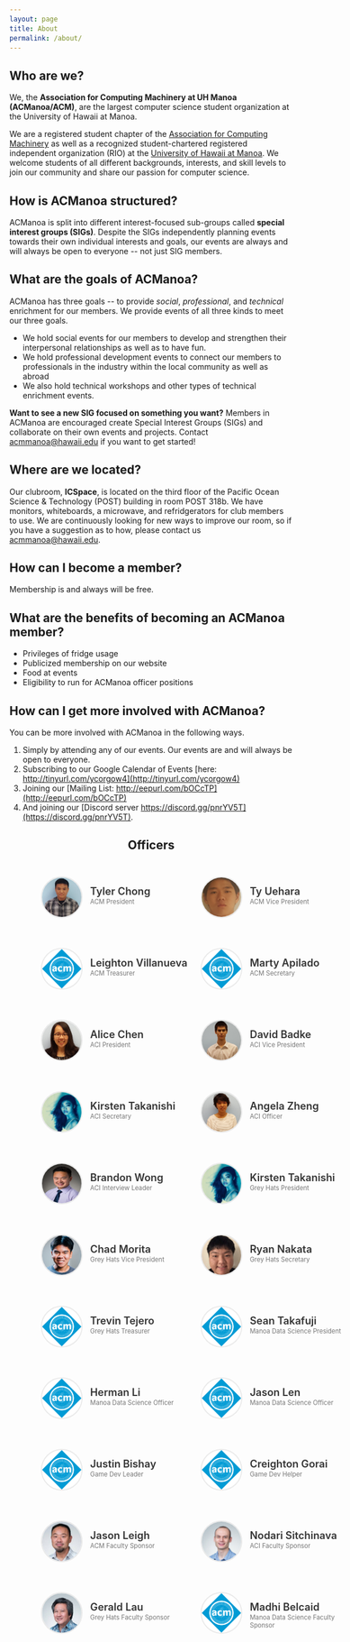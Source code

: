 ```yaml
---
layout: page
title: About
permalink: /about/
---
```


## Who are we?
We, the **Association for Computing Machinery at UH Manoa (ACManoa/ACM)**, are the largest computer science student organization at the University of Hawaii at Manoa.

We are a registered student chapter of the [Association for Computing Machinery](https://www.acm.org/) as well as a recognized student-chartered registered independent organization (RIO) at the [University of Hawaii at Manoa](https://www.hawaii.edu/). We welcome students of all different backgrounds, interests, and skill levels to join our community and share our passion for computer science.

## How is ACManoa structured?
ACManoa is split into different interest-focused sub-groups called **special interest groups (SIGs)**. Despite the SIGs independently planning events towards their own individual interests and goals, our events are always and will always be open to everyone -- not just SIG members.

## What are the goals of ACManoa?
ACManoa has three goals -- to provide *social*, *professional*, and *technical* enrichment for our members. We provide events of all three kinds to meet our three goals.

- We hold social events for our members to develop and strengthen their interpersonal relationships as well as to have fun.
- We hold professional development events to connect our members to professionals in the industry within the local community as well as abroad
- We also hold technical workshops and other types of technical enrichment events.

**Want to see a new SIG focused on something you want?** Members in ACManoa are encouraged create Special Interest Groups (SIGs) and collaborate on their own events and projects. Contact <acmmanoa@hawaii.edu> if you want to get started!

## Where are we located?
Our clubroom, **ICSpace**, is located on the third floor of the Pacific Ocean Science & Technology (POST) building in room POST 318b. We have monitors, whiteboards, a microwave, and refridgerators for club members to use. We are continuously looking for new ways to improve our room, so if you have a suggestion as to how, please contact us <acmmanoa@hawaii.edu>.

## How can I become a member?
Membership is and always will be free.

## What are the benefits of becoming an ACManoa member?
- Privileges of fridge usage
- Publicized membership on our website
- Food at events
- Eligibility to run for ACManoa officer positions

## How can I get more involved with ACManoa?
You can be more involved with ACManoa in the following ways.

1. Simply by attending any of our events. Our events are and will always be open to everyone.
2. Subscribing to our Google Calendar of Events [here: http://tinyurl.com/ycorgow4](http://tinyurl.com/ycorgow4)
3. Joining our [Mailing List: http://eepurl.com/bOCcTP](http://eepurl.com/bOCcTP)
4. And joining our [Discord server https://discord.gg/pnrYV5T](https://discord.gg/pnrYV5T).

<center>
	<h2>Officers</h2>
</center>

<style>
	#officers-container {
		width: 130%;
		max-width: 900px;
		padding: 0 20px;
		box-sizing: border-box;
		margin: auto;
		text-align: center;
	}	
	#officers-container .officer {
		width: 280px;
		height: 100px;
		display: inline-block;
		color: #333;
		text-align: left;
		transition: transform .1s;
	}
	#officers-container .officer img {
		margin: 25px 10px;
		height: 70px;
		width: 70px;
		border: 2px solid #eaeaea;
		display: inline-block;
		border-radius: 50%;
	}
	#officers-container .officer .info {
		display: inline-block;
		vertical-align: top;
		width: 180px;
	}
	#officers-container .officer .info h2 {
		margin: 0;
		padding: 0;
		margin-top: 35px;
		font-weight: 600;
		display: inline-block;
		font-size: 1.3em;
		line-height: 1.8em;
		/* Font-Family Missing */
	}
	#officers-container .officer .info p {
	 	/* Font-Family Missing */
	 	margin: 0;
	 	margin-top: -5px;
		padding-bottom: 3px;
	 	font-size: .8em;
		color: #777;
	 	vertical-align: top;
	}
</style>

<div id="officers-container">
	<div class="officer">
		<img src="/assets/img/officers/tcchong.jpg" alt="Tyler Chong">
		<div class="info">
			<h2>Tyler Chong</h2>
			<br />
			<p>ACM President</p>
		</div>
	</div>
	<div class="officer">
		<img src="/assets/img/officers/tyu.png" alt="Ty Uehara">
		<div class="info">
			<h2>Ty Uehara</h2>
			<br>
			<p>ACM Vice President</p>
		</div>
	</div>
	<div class="officer">
		<img src="/assets/img/officers/placehold.png" alt="Leighton Villanueva">
		<div class="info">
			<h2>Leighton Villanueva</h2>
			<br>
			<p>ACM Treasurer</p>
		</div>
	</div>
  <div class="officer">
		<img src="/assets/img/officers/placehold.png" alt="Marty Apilado">
		<div class="info">
			<h2>Marty Apilado</h2>
			<br>
			<p>ACM Secretary</p>
		</div>
	</div>
	<div class="officer">
		<img src="/assets/img/officers/alicewy.jpg" alt="Alice Chen">
		<div class="info">
			<h2>Alice Chen</h2>
			<br>
			<p>ACI President</p>
		</div>
	</div>
	<div class="officer">
		<img src="/assets/img/officers/davidrb.jpeg" alt="David Badke">
		<div class="info">
			<h2>David Badke</h2>
			<br>
			<p>ACI Vice President</p>
		</div>
	</div>
	<div class="officer">
		<img src="/assets/img/officers/khtakani.jpg" alt="Kirsten Takanishi">
		<div class="info">
			<h2>Kirsten Takanishi</h2>
			<br>
			<p>ACI Secretary</p>
		</div>
	</div>
	<div class="officer">
		<img src="/assets/img/officers/awyz.jpg" alt="Angela Zheng">
		<div class="info">
			<h2>Angela Zheng</h2>
			<br>
			<p>ACI Officer</p>
		</div>
	</div>
  <div class="officer">
		<img src="/assets/img/officers/bwong7.jpg" alt="Brandon Wong">
		<div class="info">
			<h2>Brandon Wong</h2>
			<br>
			<p>ACI Interview Leader</p>
		</div>
	</div>
	<div class="officer">
		<img src="/assets/img/officers/khtakani.jpg" alt="Kirsten Takanishi">
		<div class="info">
			<h2>Kirsten Takanishi</h2>
			<br>
			<p>Grey Hats President</p>
		</div>
	</div>
  <div class="officer">
		<img src="/assets/img/officers/chadmmm.jpg" alt="Chad Morita">
		<div class="info">
			<h2>Chad Morita</h2>
			<br>
			<p>Grey Hats Vice President</p>
		</div>
	</div>
	<div class="officer">
		<img src="/assets/img/officers/rknakata.jpg" alt="Ryan Nakata">
		<div class="info">
			<h2>Ryan Nakata</h2>
			<br>
			<p>Grey Hats Secretary</p>
		</div>
	</div>
	<div class="officer">
		<img src="/assets/img/officers/placehold.png" alt="Trevin Tejero">
		<div class="info">
			<h2>Trevin Tejero</h2>
			<br>
			<p>Grey Hats Treasurer</p>
		</div>
	</div>
	<div class="officer">
		<img src="/assets/img/officers/placehold.png" alt="Sean Takafuji">
		<div class="info">
			<h2>Sean Takafuji</h2>
			<br />
			<p>Manoa Data Science President</p>
		</div>
	</div>
	<div class="officer">
		<img src="/assets/img/officers/placehold.png" alt="Herman Li">
		<div class="info">
			<h2>Herman Li</h2>
			<br>
			<p>Manoa Data Science Officer</p>
		</div>
	</div>
	<div class="officer">
		<img src="/assets/img/officers/placehold.png" alt="Jason Len">
		<div class="info">
			<h2>Jason Len</h2>
			<br>
			<p>Manoa Data Science Officer</p>
		</div>
	</div>
	<div class="officer">
		<img src="/assets/img/officers/placehold.png" alt="Justin Bishay">
		<div class="info">
			<h2>Justin Bishay</h2>
			<br>
			<p>Game Dev Leader</p>
		</div>
	</div>
	<div class="officer">
		<img src="/assets/img/officers/placehold.png" alt="Creighton Gorai">
		<div class="info">
			<h2>Creighton Gorai</h2>
			<br>
			<p>Game Dev Helper</p>
		</div>
	</div>
	<div class="officer">
		<img src="/assets/img/officers/leighj.jpeg" alt="Jason Leigh">
		<div class="info">
			<h2>Jason Leigh</h2>
			<br>
			<p>ACM Faculty Sponsor</p>
		</div>
	</div>
	<div class="officer">
		<img src="/assets/img/officers/nodari.jpg" alt="Nodari Sitchinava">
		<div class="info">
			<h2>Nodari Sitchinava</h2>
			<br>
			<p>ACI Faculty Sponsor</p>
		</div>
	</div>
	<div class="officer">
		<img src="/assets/img/officers/glau.jpeg" alt="Gerald Lau">
		<div class="info">
			<h2>Gerald Lau</h2>
			<br>
			<p>Grey Hats Faculty Sponsor</p>
		</div>
	</div>
	<div class="officer">
		<img src="/assets/img/officers/placehold.png" alt="Madhi Belcaid">
		<div class="info">
			<h2>Madhi Belcaid</h2>
			<br>
			<p>Manoa Data Science Faculty Sponsor</p>
		</div>
	</div>
</div>



